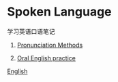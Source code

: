 # Spoken Language
  学习英语口语笔记    

1. [Pronunciation Methods](pronunciation_methods/pronunciation_methods.md)    

2. [Oral English practice](oral_english_practice/oral_english_practice.md)   

[English](../english.md)